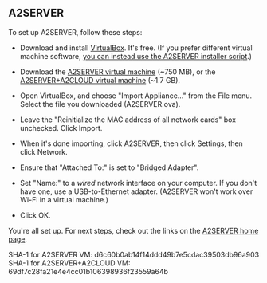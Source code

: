 ## A2SERVER


To set up A2SERVER, follow these steps:

* Download and install [VirtualBox][1]. It's free. (If you prefer different
  virtual machine software, [you can instead use the A2SERVER installer
  script](a2server_installer.md).)

* Download the [A2SERVER virtual machine](files/A2SERVER.ova) (~750 MB), or
  the [A2SERVER+A2CLOUD virtual machine](files/A2SERVER_A2CLOUD.ova) (~1.7
  GB).

* Open VirtualBox, and choose "Import Appliance..." from the File menu.
  Select the file you downloaded (A2SERVER.ova).

* Leave the "Reinitialize the MAC address of all network cards" box
  unchecked. Click Import.

* When it's done importing, click A2SERVER, then click Settings, then click
  Network.

* Ensure that "Attached To:" is set to "Bridged Adapter".

* Set "Name:" to a _wired_ network interface on your computer. If you don't
  have one, use a USB-to-Ethernet adapter. (A2SERVER won't work over Wi-Fi in
  a virtual machine.)

* Click OK.


You're all set up. For next steps, check out the links on the [A2SERVER home
page](index.md).


SHA-1 for A2SERVER VM: d6c60b0ab14f14ddd49b7e5cdac39503db96a903 
SHA-1 for A2SERVER+A2CLOUD VM: 69df7c28fa21e4e4cc01b106398936f23559a64b 
<!--
v1.1.3: a8927d6fba9dfa9c2015918cdc61122bb2c95ea5 
v1.1.0: 63eebfcfe9fbbeb17aa4ab3226e849289072d396
-->


[1]: https://www.virtualbox.org/wiki/Downloads
